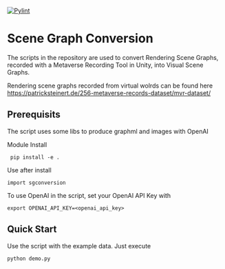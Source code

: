 [![Pylint](https://github.com/marquies/scene-graph-conversion/actions/workflows/pylint.yml/badge.svg?branch=main)](https://github.com/marquies/scene-graph-conversion/actions/workflows/pylint.yml)
# Scene Graph Conversion

The scripts in the repository are used to convert Rendering Scene Graphs, recorded with a Metaverse Recording Tool in Unity, into Visual Scene Graphs.

Rendering scene graphs recorded from virtual wolrds can be found here https://patricksteinert.de/256-metaverse-records-dataset/mvr-dataset/

## Prerequisits

The script uses some libs to produce graphml and images with OpenAI

Module Install

```
 pip install -e .
```

Use after install
```
import sgconversion
```

To use OpenAI in the script, set your OpenAI API Key with

```
export OPENAI_API_KEY=<openai_api_key>
```


## Quick Start

Use the script with the example data. Just execute 

```
python demo.py
```
